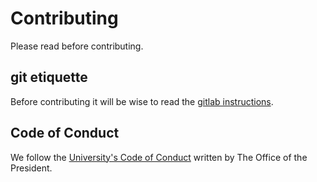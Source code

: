 Contributing
============

Please read before contributing.

git etiquette
-------------

Before contributing it will be wise to read the [gitlab instructions](doc/GitLab_instructions.pdf).

Code of Conduct
---------------

We follow the [University's Code of Conduct](https://president.umich.edu/committees/presidents-advisory-committee-on-labor-standards-and-human-rights/code-of-conduct/) written by The Office of the President.
